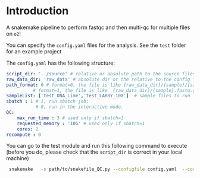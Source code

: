 # Introduction

A snakemake pipeline to perform fastqc and then multi-qc for multiple files on `o2`!

You can specify the `config.yaml` files for the analysis. See the `test` folder for an example project

The `config.yaml` has the following structure:

```yaml
script_dir: '../source' # relative or absolute path to the source files
raw_data_dir: 'raw_data' # absolute dir or the relative to the config file
path_format: 0 # format=0, the file is like {raw_data_dir}/{sample}/{sample}.fastq.gz;  
          # format=1, the file is like  {raw_data_dir}/{sample}.fastq.gz
SampleList: ['test_DNA_Lime','test_LARRY_10X']  # sample files to run
sbatch : 1 # 1, run sbatch job;  
           # 0, run in the interactive mode. 
QC:
    max_run_time : 3 # used only if sbatch=1
    requested_memory : '10G' # used only if sbatch=1
    cores: 2
recompute : 0
```


You can go to the test module and run this following command to execute (before you do, please check that the `script_dir` is correct in your local machine)

```bash
 snakemake   -s path/to/snakefile_QC.py --configfile config.yaml  --cores 4 
```


